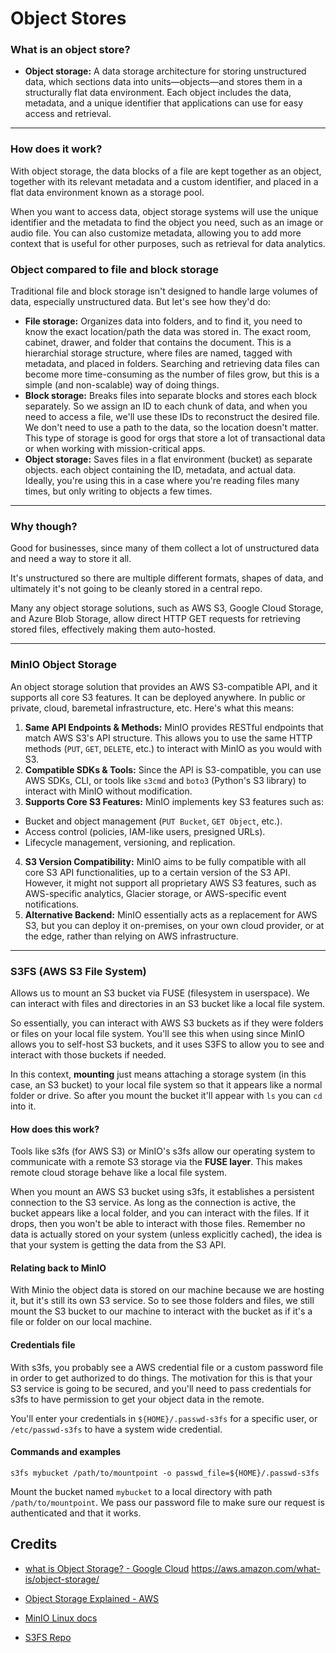 # Object Stores

### What is an object store?

- **Object storage:** A data storage architecture for storing unstructured data, which sections data into units—objects—and stores them in a structurally flat data environment. Each object includes the data, metadata, and a unique identifier that applications can use for easy access and retrieval. 

---
### How does it work?
With object storage, the data blocks of a file are kept together as an object, together with its relevant metadata and a custom identifier, and placed in a flat data environment known as a storage pool. 

When you want to access data, object storage systems will use the unique identifier and the metadata to find the object you need, such as an image or audio file. You can also customize metadata, allowing you to add more context that is useful for other purposes, such as retrieval for data analytics.  

### Object compared to file and block storage 

Traditional file and block storage isn't designed to handle large volumes of data, especially unstructured data. But let's see how they'd do:

- **File storage:** Organizes data into folders, and to find it, you need to know the exact location/path the data was stored in. The exact room, cabinet, drawer, and folder that contains the document. This is a hierarchial storage structure, where files are named, tagged with metadata, and placed in folders. Searching and retrieving data files can become more time-consuming as the number of files grow, but this is a simple (and non-scalable) way of doing things.
- **Block storage:** Breaks files into separate blocks and stores each block separately. So we assign an ID to each chunk of data, and when you need to access a file, we'll use these IDs to reconstruct the desired file. We don't need to use a path to the data, so the location doesn't matter. This type of storage is good for orgs that store a lot of transactional data or when working with mission-critical apps.
- **Object storage:** Saves files in a flat environment (bucket) as separate objects. each object containing the ID, metadata, and actual data. Ideally, you're using this in a case where you're reading files many times, but only writing to objects a few times. 

---
### Why though?
Good for businesses, since many of them collect a lot of unstructured data and need a way to store it all.

It's unstructured so there are multiple different formats, shapes of data, and ultimately it's not going to be cleanly stored in a central repo.

Many any object storage solutions, such as AWS S3, Google Cloud Storage, and Azure Blob Storage, allow direct HTTP GET requests for retrieving stored files, effectively making them auto-hosted.


---
### MinIO Object Storage 
An object storage solution that provides an AWS S3-compatible API, and it supports all core S3 features. It can be deployed anywhere. In public or private, cloud, baremetal infrastructure, etc. Here's what this means:

1. **Same API Endpoints & Methods:** MinIO provides RESTful endpoints that match AWS S3's API structure. This allows you to use the same HTTP methods (`PUT`, `GET`, `DELETE`, etc.) to interact with MinIO as you would with S3.
2. **Compatible SDKs & Tools:** Since the API is S3-compatible, you can use AWS SDKs, CLI, or tools like `s3cmd` and `boto3` (Python's S3 library) to interact with MinIO without modification.
3. **Supports Core S3 Features:** MinIO implements key S3 features such as:
  - Bucket and object management (`PUT Bucket`, `GET Object`, etc.).
  - Access control (policies, IAM-like users, presigned URLs).
  - Lifecycle management, versioning, and replication.
4. **S3 Version Compatibility:** MinIO aims to be fully compatible with all core S3 API functionalities, up to a certain version of the S3 API. However, it might not support all proprietary AWS S3 features, such as AWS-specific analytics, Glacier storage, or AWS-specific event notifications.
5. **Alternative Backend:** MinIO essentially acts as a replacement for AWS S3, but you can deploy it on-premises, on your own cloud provider, or at the edge, rather than relying on AWS infrastructure.

---
### S3FS (AWS S3 File System)
Allows us to mount an S3 bucket via FUSE (filesystem in userspace). We can interact with files and directories in an S3 bucket like a local file system.

So essentially, you can interact with AWS S3 buckets as if they were folders or files on your local file system. You'll see this when using since MinIO allows you to self-host S3 buckets, and it uses S3FS to allow you to see and interact with those buckets if needed.

In this context, **mounting** just means attaching a storage system (in this case, an S3 bucket) to your local file system so that it appears like a normal folder or drive. So after you mount the bucket it'll appear with `ls` you can `cd` into it.

#### How does this work?
Tools like s3fs (for AWS S3) or MinIO's s3fs allow our operating system to communicate with a remote S3 storage via the **FUSE layer**. This makes remote cloud storage behave like a local file system. 

When you mount an AWS S3 bucket using s3fs, it establishes a persistent connection to the S3 service. As long as the connection is active, the bucket appears like a local folder, and you can interact with the files. If it drops, then you won't be able to interact with those files. Remember no data is actually stored on your system (unless explicitly cached), the idea is that your system is getting the data from the S3 API.

#### Relating back to MinIO
With Minio the object data is stored on our machine because we are hosting it, but it's still its own S3 service. So to see those folders and files, we still mount the S3 bucket to our machine to interact with the bucket as if it's a file or folder on our local machine.

#### Credentials file
With s3fs, you probably see a AWS credential file or a custom password file in order to get authorized to do things. The motivation for this is that your S3 service is going to be secured, and you'll need to pass credentials for s3fs to have permission to get your object data in the remote.

You'll enter your credentials in `${HOME}/.passwd-s3fs` for a specific user, or `/etc/passwd-s3fs` to have a system wide credential.


#### Commands and examples
```
s3fs mybucket /path/to/mountpoint -o passwd_file=${HOME}/.passwd-s3fs
```
Mount the bucket named `mybucket` to a local directory with path `/path/to/mountpoint`. We pass our password file to make sure our request is authenticated and that it works.


## Credits
- [what is Object Storage? - Google Cloud](https://cloud.google.com/learn/what-is-object-storage)
https://aws.amazon.com/what-is/object-storage/
- [Object Storage Explained - AWS](https://docs.aws.amazon.com/AmazonS3/latest/userguide/Welcome.html)
- [MinIO Linux docs](https://min.io/docs/minio/linux/index.html)

- [S3FS Repo](https://github.com/s3fs-fuse/s3fs-fuse)
